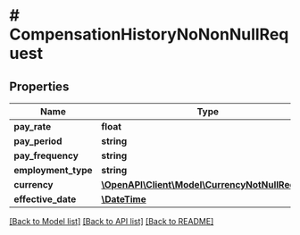 # # CompensationHistoryNoNonNullRequest

## Properties

Name | Type | Description | Notes
------------ | ------------- | ------------- | -------------
**pay_rate** | **float** |  |
**pay_period** | **string** |  |
**pay_frequency** | **string** |  |
**employment_type** | **string** |  |
**currency** | [**\OpenAPI\Client\Model\CurrencyNotNullRequest**](CurrencyNotNullRequest.md) |  |
**effective_date** | [**\DateTime**](\DateTime.md) |  |

[[Back to Model list]](../../README.md#models) [[Back to API list]](../../README.md#endpoints) [[Back to README]](../../README.md)

